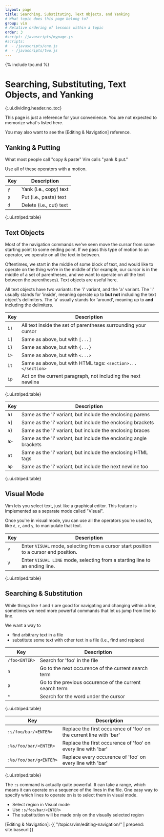 ```yaml
---
layout: page
title: Searching, Substituting, Text Objects, and Yanking
# What topic does this page belong to?
group: vim
# Relative ordering of lessons within a topic
order: 3
#script: /javascripts/mypage.js
#scripts:
#  - /javascripts/one.js
#  - /javascripts/two.js
---
```



{% include toc.md %}

# Searching, Substituting, Text Objects, and Yanking
{:.ui.dividing.header.no_toc}

This page is just a reference for your convenience. You are not expected to
memorize what's listed here.

You may also want to see the [Editing & Navigation] reference.

## Yanking & Putting

What most people call "copy & paste" Vim calls "yank & put."

Use all of these operators with a motion.

| Key | Description             |
| --- | -----------             |
| `y` | Yank (i.e., copy) text  |
| `p` | Put (i.e., paste) text  |
| `d` | Delete (i.e., cut) text |
{:.ui.striped.table}


## Text Objects

Most of the navigation commands we've seen move the cursor from some starting
point to some ending point. If we pass this type of motion to an operator, we
operate on all the text in between.

Oftentimes, we start in the middle of some block of text, and would like to
operate on the thing we're in the middle of (for example, our cursor is in the
middle of a set of parentheses, and we want to operate on all the text between
the parentheses). Text objects are useful here.

All text objects have two variants: the 'i' variant, and the 'a' variant. The
'i' usually stands for 'inside', meaning operate up to **but not** including the
text object's delimiters. The 'a' usually stands for 'around', meaning up to
**and** including the delimiters.

| Key | Description |
| --- | ----------- |
| `i)` | All text inside the set of parentheses surrounding your cursor |
| `i]` | Same as above, but with `[...]` |
| `i}` | Same as above, but with `{...}` |
| `i>` | Same as above, but with `<...>` |
| `it` | Same as above, but with HTML tags: `<section>...</section>` |
| `ip` | Act on the current paragraph, not including the next newline |
{:.ui.striped.table}

| Key | Description |
| --- | ----------- |
| `a)` | Same as the 'i' variant, but include the enclosing parens |
| `a]` | Same as the 'i' variant, but include the enclosing brackets |
| `a}` | Same as the 'i' variant, but include the enclosing braces |
| `a>` | Same as the 'i' variant, but include the enclosing angle brackets |
| `at` | Same as the 'i' variant, but include the enclosing HTML tags |
| `ap` | Same as the 'i' variant, but include the next newline too |
{:.ui.striped.table}


## Visual Mode

Vim lets you select text, just like a graphical editor. This feature is
implemented as a separate mode called "Visual".

Once you're in visual mode, you can use all the operators you're used to, like
`d`, `c`, and `y`, to manipulate that text.

| Key | Description |
| --- | ----------- |
| `v` | Enter `VISUAL` mode, selecting from a cursor start position to a cursor end position. |
| `V` | Enter `VISUAL LINE` mode, selecting from a starting line to an ending line. |
{:.ui.striped.table}



## Searching & Substitution

While things like `f` and `t` are good for navigating and changing within a
line, sometimes we need more powerful commands that let us jump from line to
line.

We want a way to

- find arbitrary text in a file
- substitute some text with other text in a file (i.e., find and replace)

| Key | Description |
| --- | ----------- |
| `/foo<ENTER>` | Search for 'foo' in the file |
| `n` | Go to the next occurence of the current search term |
| `p` | Go to the previous occurence of the current search term |
| `*` | Search for the word under the cursor |
{:.ui.striped.table}

| Key | Description |
| --- | ----------- |
| `:s/foo/bar/<ENTER>` | Replace the first occurence of 'foo' on the current line with 'bar' |
| `:%s/foo/bar/<ENTER>` | Replace the first occurence of 'foo' on every line with 'bar' |
| `:%s/foo/bar/g<ENTER>` | Replace every occurence of 'foo' on every line with 'bar' |
{:.ui.striped.table}

The `:s` command is actually quite powerful. It can take a range, which means it
can operate on a sequence of the lines in the file. One easy way to specify
which lines to operate on is to select them in visual mode.

- Select region in Visual mode
- Use `:s/foo/bar/<ENTER>`
- The substitution will be made only on the visually selected region


[Editing & Navigation]: {{ "/topics/vim/editing-navigation/" | prepend: site.baseurl }}

